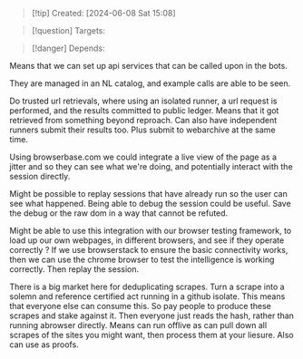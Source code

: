 
>[!tip] Created: [2024-06-08 Sat 15:08]

>[!question] Targets: 

>[!danger] Depends: 

Means that we can set up api services that can be called upon in the bots.

They are managed in an NL catalog, and example calls are able to be seen.

Do trusted url retrievals, where using an isolated runner, a url request is performed, and the results committed to public ledger.  Means that it got retrieved from something beyond reproach.
Can also have independent runners submit their results too.
Plus submit to webarchive at the same time.

Using browserbase.com we could integrate a live view of the page as a jitter and so they can see what we're doing, and potentially interact with the session directly.

Might be possible to replay sessions that have already run so the user can see what happened.
Being able to debug the session could be useful.
Save the debug or the raw dom in a way that cannot be refuted.

Might be able to use this integration with our browser testing framework, to load up our own webpages, in different browsers, and see if they operate correctly ?
If we use browserstack to ensure the basic connectivity works, then we can use the chrome browser to test the intelligence is working correctly.
Then replay the session.

There is a big market here for deduplicating scrapes.  Turn a scrape into a solemn and reference certified act running in a github isolate.  This means that everyone else can consume this.  So pay people to produce these scrapes and stake against it.  Then everyone just reads the hash, rather than running abrowser directly.  Means can run offlive as can pull down all scrapes of the sites you might want, then process them at your liesure.  Also can use as proofs.